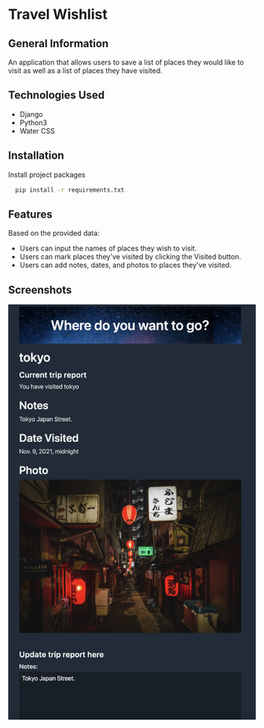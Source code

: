 # Travel Wishlist

## General Information

An application that allows users to save a list of places they would like to visit as well as a list of places they have visited.

## Technologies Used

- Django
- Python3
- Water CSS

## Installation

Install project packages

```bash
  pip install -r requirements.txt
```

## Features

Based on the provided data:

- Users can input the names of places they wish to visit.
- Users can mark places they've visited by clicking the Visited button.
- Users can add notes, dates, and photos to places they've visited.

## Screenshots

![App Screenshot](travelapp.png)
